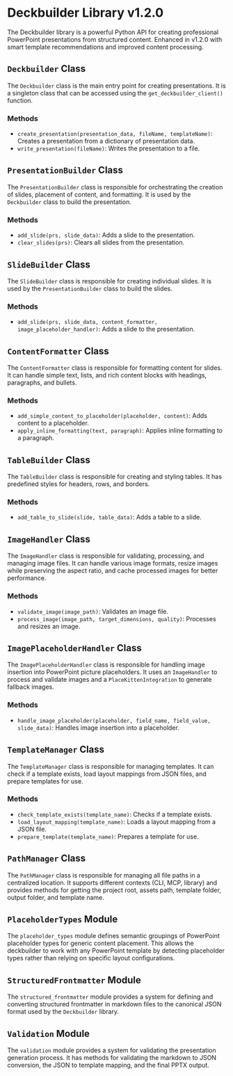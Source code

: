 # Deckbuilder Library v1.2.0

The Deckbuilder library is a powerful Python API for creating professional PowerPoint presentations from structured content. Enhanced in v1.2.0 with smart template recommendations and improved content processing.

## `Deckbuilder` Class

The `Deckbuilder` class is the main entry point for creating presentations. It is a singleton class that can be accessed using the `get_deckbuilder_client()` function.

### Methods

*   `create_presentation(presentation_data, fileName, templateName)`: Creates a presentation from a dictionary of presentation data.
*   `write_presentation(fileName)`: Writes the presentation to a file.

## `PresentationBuilder` Class

The `PresentationBuilder` class is responsible for orchestrating the creation of slides, placement of content, and formatting. It is used by the `Deckbuilder` class to build the presentation.

### Methods

*   `add_slide(prs, slide_data)`: Adds a slide to the presentation.
*   `clear_slides(prs)`: Clears all slides from the presentation.

## `SlideBuilder` Class

The `SlideBuilder` class is responsible for creating individual slides. It is used by the `PresentationBuilder` class to build the slides.

### Methods

*   `add_slide(prs, slide_data, content_formatter, image_placeholder_handler)`: Adds a slide to the presentation.

## `ContentFormatter` Class

The `ContentFormatter` class is responsible for formatting content for slides. It can handle simple text, lists, and rich content blocks with headings, paragraphs, and bullets.

### Methods

*   `add_simple_content_to_placeholder(placeholder, content)`: Adds content to a placeholder.
*   `apply_inline_formatting(text, paragraph)`: Applies inline formatting to a paragraph.

## `TableBuilder` Class

The `TableBuilder` class is responsible for creating and styling tables. It has predefined styles for headers, rows, and borders.

### Methods

*   `add_table_to_slide(slide, table_data)`: Adds a table to a slide.

## `ImageHandler` Class

The `ImageHandler` class is responsible for validating, processing, and managing image files. It can handle various image formats, resize images while preserving the aspect ratio, and cache processed images for better performance.

### Methods

*   `validate_image(image_path)`: Validates an image file.
*   `process_image(image_path, target_dimensions, quality)`: Processes and resizes an image.

## `ImagePlaceholderHandler` Class

The `ImagePlaceholderHandler` class is responsible for handling image insertion into PowerPoint picture placeholders. It uses an `ImageHandler` to process and validate images and a `PlaceKittenIntegration` to generate fallback images.

### Methods

*   `handle_image_placeholder(placeholder, field_name, field_value, slide_data)`: Handles image insertion into a placeholder.

## `TemplateManager` Class

The `TemplateManager` class is responsible for managing templates. It can check if a template exists, load layout mappings from JSON files, and prepare templates for use.

### Methods

*   `check_template_exists(template_name)`: Checks if a template exists.
*   `load_layout_mapping(template_name)`: Loads a layout mapping from a JSON file.
*   `prepare_template(template_name)`: Prepares a template for use.

## `PathManager` Class

The `PathManager` class is responsible for managing all file paths in a centralized location. It supports different contexts (CLI, MCP, library) and provides methods for getting the project root, assets path, template folder, output folder, and template name.

## `PlaceholderTypes` Module

The `placeholder_types` module defines semantic groupings of PowerPoint placeholder types for generic content placement. This allows the deckbuilder to work with any PowerPoint template by detecting placeholder types rather than relying on specific layout configurations.

## `StructuredFrontmatter` Module

The `structured_frontmatter` module provides a system for defining and converting structured frontmatter in markdown files to the canonical JSON format used by the `Deckbuilder` library.

## `Validation` Module

The `validation` module provides a system for validating the presentation generation process. It has methods for validating the markdown to JSON conversion, the JSON to template mapping, and the final PPTX output.
